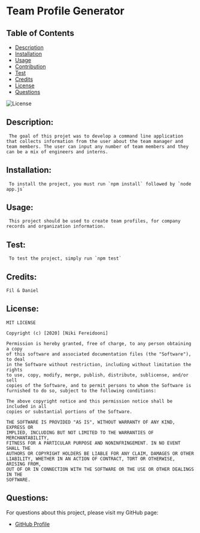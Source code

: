 # Team Profile Generator

## Table of Contents
- [Description](#description)
- [Installation](#installation)
- [Usage](#usage)
- [Contribution](#contribution)
- [Test](#test)
- [Credits](#credits)
- [License](#license)
- [Questions](#questions)

![License](https://img.shields.io/badge/license--blue.svg)

## Description: 
     The goal of this projet was to develop a command line application that collects information from the user about the team manager and team members. The user can input any number of team members and they can be a mix of engineers and interns.
## Installation:
     To install the project, you must run `npm install` followed by `node app.js`
## Usage:
     This project should be used to create team profiles, for company records and organization information.
## Test:
     To test the project, simply run `npm test`
## Credits:
    Fil & Daniel
## License:
    MIT LICENSE

    Copyright (c) [2020] [Niki Fereidooni]

    Permission is hereby granted, free of charge, to any person obtaining a copy
    of this software and associated documentation files (the "Software"), to deal
    in the Software without restriction, including without limitation the rights
    to use, copy, modify, merge, publish, distribute, sublicense, and/or sell
    copies of the Software, and to permit persons to whom the Software is
    furnished to do so, subject to the following conditions:

    The above copyright notice and this permission notice shall be included in all
    copies or substantial portions of the Software.

    THE SOFTWARE IS PROVIDED "AS IS", WITHOUT WARRANTY OF ANY KIND, EXPRESS OR
    IMPLIED, INCLUDING BUT NOT LIMITED TO THE WARRANTIES OF MERCHANTABILITY,
    FITNESS FOR A PARTICULAR PURPOSE AND NONINFRINGEMENT. IN NO EVENT SHALL THE
    AUTHORS OR COPYRIGHT HOLDERS BE LIABLE FOR ANY CLAIM, DAMAGES OR OTHER
    LIABILITY, WHETHER IN AN ACTION OF CONTRACT, TORT OR OTHERWISE, ARISING FROM,
    OUT OF OR IN CONNECTION WITH THE SOFTWARE OR THE USE OR OTHER DEALINGS IN THE
    SOFTWARE.
    
## Questions:
For questions about this project, please visit my GitHub page:
- [GitHub Profile](https://github.com/nfereidooni)